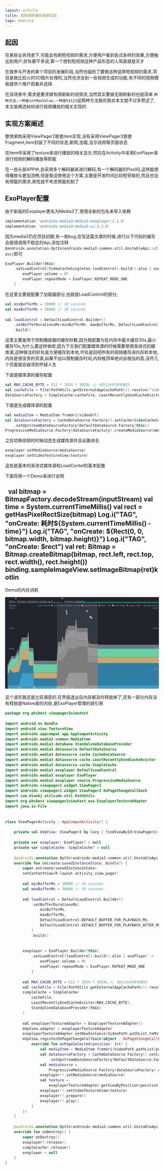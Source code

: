 ```yaml
---
layout: article
title: 短视频场景的简单实现
tags: Android
---
```


## 起因

在某些业务场景下,可能会有刷短视频的需求,方便用户看到各式各样的效果,方便触达到用户,好处都不多说,第一个想到短视频这种产品形态的人简直就是天才

在我参与开发的某个项目的发展阶段,当然也碰到了要做这种竖屏短视频的需求,项目是做比较火的SD图片处理的,当然也涉及到一些视频生成的功能,有不同的视频模板提供个用户观看并选择.

在该场景中,需求是要求做有限刷新的视频流,当然其实要做无限刷新的也挺简单 `两种方法,一种是intMaxValue,一种是54123`这两种方法孰优孰劣本文就不过多赘述了,本文是阐述如何进行视频播放的相关实现的   

## 实现方案阐述         

整体架构采用ViewPager2嵌套item实现,没有采用ViewPager2嵌套Fragment,item封装了不同的状态,断网,加载,显示视频等页面状态

在item中采用了texture来进行播放的相关显示,然后在Activity中采用ExoPlayer来进行视频的解码播放等职能

在一些头部APP中,会采用多个解码器来进行解码,有一个解码器的Pool吗,这样能使得播放与更加流畅,但是我没使用这个方案,主要是开发时间比较短导致的,而且也没有预载的需求,索性就不考虑预载机制了

## ExoPlayer配置

由于新版的Exoplayer更名为Media3了,使用全新的包名来导入依赖

```groovy
implementation 'androidx.media3:media3-exoplayer:1.1.0'
implementation 'androidx.media3:media3-ui:1.1.0'
```

因为media3仍在项目初期,有一些bug,在写这篇文章的时候,进行以下代码的编写会报错调用不稳定的Api,添加注释`    @androidx.annotation.OptIn(androidx.media3.common.util.UnstableApi::class)`即可

```kotlin
ExoPlayer.Builder(this)
    .setLoadControl(VideoCacheSingleton.loadControl).build().also { exoPlayer ->
        exoPlayer.volume = 0F
        exoPlayer.repeatMode = ExoPlayer.REPEAT_MODE_ONE
    }
```

在这里主要是配置了加载器部分,也就是LoadControl的部分,

```kotlin
val minBufferMs = 10000 // 10 seconds
val maxBufferMs = 30000 // 30 seconds

val loadControl = DefaultLoadControl.Builder()
    .setBufferDurationsMs(minBufferMs, maxBufferMs, DefaultLoadControl.DEFAULT_BUFFER_FOR_PLAYBACK_MS, DefaultLoadControl.DEFAULT_BUFFER_FOR_PLAYBACK_AFTER_REBUFFER_MS)
    .build()
```

这里主要是用于控制播放器的缓存秒数,因为我配置为在内存中最大缓存30s,最小缓存10s,为什么要这样做呢,因为下方我们配置媒体源的时候需要使用渐进式的媒体源,这种做法的好处是方便缓存到本地,坏处是回吧所有的视频缓存进内存和本地,内存是很宝贵的资源,如果不加以限制缓存时间,内存触顶率绝对会相当的高,没开几个页面就会崩溃到怀疑人生

下面是媒体源的缓存配置

```kotlin
val MAX_CACHE_BYTE = 512 * 1024 * 1024L // 给512m的本地缓存
val cacheFile = File(PathUtils.getExternalAppCachePath()).resolve("video_cache")
dataSourceFactory = SimpleCache(cacheFile, LeastRecentlyUsedCacheEvictor(MAX_CACHE_BYTE), StandaloneDatabaseProvider(this))
```

下面是生成媒体源的配置

```kotlin
val mediaItem = MediaItem.fromUri(videoUrl)
val dataSourceFactory = CacheDataSource.Factory().setCache(VideoCacheSingleton.pageCache)
    .setUpstreamDataSourceFactory(DefaultDataSource.Factory(this))
ProgressiveMediaSource.Factory(dataSourceFactory).createMediaSource(mediaItem)
```

之后切换视频的时候动态生成媒体源并且设置进去

```kotlin
exoplayer.setMediaSource(mediaSource)
exoplayer.setVideoTextureView(texture)
```

这些是基本的渐进式媒体源和LoadContel的基本配置

下面将用一个Demo来进行说明

##          val bitmap = BitmapFactory.decodeStream(inputStream)        val time = System.currentTimeMillis()        val rect = getHasPixelRectSize(bitmap)        Log.i("TAG", "onCreate: 耗时${System.currentTimeMillis() - time}")        Log.i("TAG", "onCreate: ${Rect(0, 0, bitmap.width, bitmap.height)}")        Log.i("TAG", "onCreate: $rect")        val ret: Bitmap =            Bitmap.createBitmap(bitmap, rect.left, rect.top, rect.width(), rect.height())        binding.sampleImageView.setImageBitmap(ret)kotlin

Demo的内存消耗

![image-20230716183238005](https://raw.githubusercontent.com/phcbest/PicBed/main/img/image-20230716183238005.png)

这个波形我还是比较满意的,在界面退出后内存都及时释放掉了,还有一部分内存没有释放是Native层的内存,是ExoPlayer管理的弱引用

```kotlin
package org.phcbest.viewpager2viewtest

import android.os.Bundle
import android.view.TextureView
import androidx.appcompat.app.AppCompatActivity
import androidx.media3.common.MediaItem
import androidx.media3.database.StandaloneDatabaseProvider
import androidx.media3.datasource.DefaultDataSource
import androidx.media3.datasource.cache.CacheDataSource
import androidx.media3.datasource.cache.LeastRecentlyUsedCacheEvictor
import androidx.media3.datasource.cache.SimpleCache
import androidx.media3.exoplayer.DefaultLoadControl
import androidx.media3.exoplayer.ExoPlayer
import androidx.media3.exoplayer.source.ProgressiveMediaSource
import androidx.viewpager2.widget.ViewPager2
import androidx.viewpager2.widget.ViewPager2.OnPageChangeCallback
import com.blankj.utilcode.util.PathUtils
import org.phcbest.viewpager2viewtest.exo.ExoplayerTextureAdapter
import java.io.File


class ViewPagerActivity : AppCompatActivity() {

    private val mVpView: ViewPager2 by lazy { findViewById<ViewPager2>(R.id.vp_view) }

    private var exoplayer: ExoPlayer? = null
    private var simpleCache: SimpleCache? = null

    @androidx.annotation.OptIn(androidx.media3.common.util.UnstableApi::class)
    override fun onCreate(savedInstanceState: Bundle?) {
        super.onCreate(savedInstanceState)
        setContentView(R.layout.activity_view_pager)

        val minBufferMs = 10000 // 10 seconds
        val maxBufferMs = 30000 // 30 seconds

        val loadControl = DefaultLoadControl.Builder()
            .setBufferDurationsMs(
                minBufferMs,
                maxBufferMs,
                DefaultLoadControl.DEFAULT_BUFFER_FOR_PLAYBACK_MS,
                DefaultLoadControl.DEFAULT_BUFFER_FOR_PLAYBACK_AFTER_REBUFFER_MS
            )
            .build()


        exoplayer = ExoPlayer.Builder(this)
            .setLoadControl(loadControl).build().also { exoPlayer ->
                exoPlayer.volume = 0F
                exoPlayer.repeatMode = ExoPlayer.REPEAT_MODE_ONE
            }

        val MAX_CACHE_BYTE = 512 * 1024 * 1024L // 给512m的本地缓存
        val cacheFile = File(PathUtils.getExternalAppCachePath()).resolve("video_cache")
        simpleCache = SimpleCache(
            cacheFile,
            LeastRecentlyUsedCacheEvictor(MAX_CACHE_BYTE),
            StandaloneDatabaseProvider(this)
        )

        val exoplayerTextureAdapter = ExoplayerTextureAdapter()
        mVpView.adapter = exoplayerTextureAdapter
        exoplayerTextureAdapter.setNewInstance(VideoPath.pathList.toMutableList())
        mVpView.registerOnPageChangeCallback(object : OnPageChangeCallback() {
            override fun onPageSelected(position: Int) {
                val mediaItem = MediaItem.fromUri(VideoPath.pathList[position])
                val dataSourceFactory = CacheDataSource.Factory().setCache(simpleCache!!)
                    .setUpstreamDataSourceFactory(DefaultDataSource.Factory(this@ViewPagerActivity))
                val mediaSource =
                    ProgressiveMediaSource.Factory(dataSourceFactory).createMediaSource(mediaItem)
                exoplayer!!.setMediaSource(mediaSource)
                val texture =
                    exoplayerTextureAdapter.getViewByPosition(position, R.id.texture) as TextureView
                exoplayer!!.setVideoTextureView(texture)
                exoplayer!!.prepare()
                exoplayer!!.play()
            }
        })
    }

    @androidx.annotation.OptIn(androidx.media3.common.util.UnstableApi::class)
    override fun onDestroy() {
        super.onDestroy()
        exoplayer?.release()
        simpleCache?.release()
        exoplayer = null
    }
}
```

